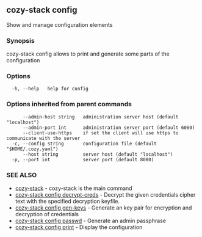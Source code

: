 ## cozy-stack config

Show and manage configuration elements

### Synopsis


cozy-stack config allows to print and generate some parts of the configuration


### Options

```
  -h, --help   help for config
```

### Options inherited from parent commands

```
      --admin-host string   administration server host (default "localhost")
      --admin-port int      administration server port (default 6060)
      --client-use-https    if set the client will use https to communicate with the server
  -c, --config string       configuration file (default "$HOME/.cozy.yaml")
      --host string         server host (default "localhost")
  -p, --port int            server port (default 8080)
```

### SEE ALSO

* [cozy-stack](cozy-stack.md)	 - cozy-stack is the main command
* [cozy-stack config decrypt-creds](cozy-stack_config_decrypt-creds.md)	 - Decrypt the given credentials cipher text with the specified decryption keyfile.
* [cozy-stack config gen-keys](cozy-stack_config_gen-keys.md)	 - Generate an key pair for encryption and decryption of credentials
* [cozy-stack config passwd](cozy-stack_config_passwd.md)	 - Generate an admin passphrase
* [cozy-stack config print](cozy-stack_config_print.md)	 - Display the configuration

